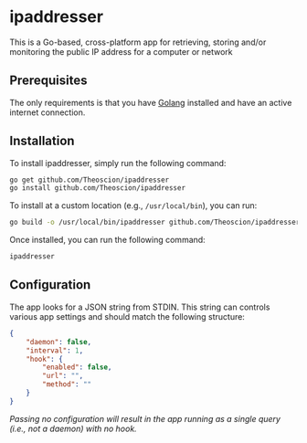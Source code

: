 # ipaddresser
This is a Go-based, cross-platform app for retrieving, storing and/or monitoring the public IP address for a computer or network

## Prerequisites 
The only requirements is that you have [Golang](https://golang.org/) installed and have an active internet connection.

## Installation
To install ipaddresser, simply run the following command:

```bash
go get github.com/Theoscion/ipaddresser
go install github.com/Theoscion/ipaddresser
```

To install at a custom location (e.g., `/usr/local/bin`), you can run:

```bash
go build -o /usr/local/bin/ipaddresser github.com/Theoscion/ipaddresser
```

Once installed, you can run the following command:

```bash
ipaddresser
```

## Configuration
The app looks for a JSON string from STDIN. This string can controls various app settings and should match the following structure:

```json
{
	"daemon": false,
	"interval": 1,
	"hook": {
		"enabled": false,
		"url": "",
		"method": ""
	}
}
```

_Passing no configuration will result in the app running as a single query (i.e., not a daemon) with no hook._